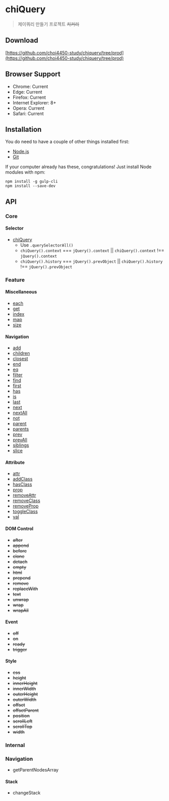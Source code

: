 # chiQuery

> 제이쿼리 만들기 프로젝트 <del>치커리</del>

## Download

[https://github.com/choi4450-study/chiquery/tree/prod](https://github.com/choi4450-study/chiquery/tree/prod)

## Browser Support

- Chrome: Current
- Edge: Current
- Firefox: Current
- Internet Explorer: 8+
- Opera: Current
- Safari: Current

## Installation

You do need to have a couple of other things installed first:

- <a href="http://nodejs.org/" target="_blank" rel="external">Node.js</a>
- <a href="http://git-scm.com/" target="_blank" rel="external">Git</a>

If your computer already has these, congratulations! Just install Node modules with npm:

```shell
npm install -g gulp-cli
npm install --save-dev
```

## API

### Core

#### Selector

- [chiQuery](https://api.jquery.com/jQuery/)
  - Use `.querySelectorAll()`
  - `chiQuery().context` === `jQuery().context` || `chiQuery().context` !== `jQuery().context`
  - `chiQuery().history` === `jQuery().prevObject` || `chiQuery().history` !== `jQuery().prevObject`

### Feature

#### Miscellaneous

- [each](https://api.jquery.com/each/)
- [get](https://api.jquery.com/get/)
- [index](https://api.jquery.com/index/)
- [map](https://api.jquery.com/map/)
- [size](https://api.jquery.com/size/)

#### Navigation

- [add](https://api.jquery.com/add/)
- [children](https://api.jquery.com/children/)
- [closest](https://api.jquery.com/closest/)
- [end](https://api.jquery.com/end/)
- [eq](https://api.jquery.com/eq/)
- [filter](https://api.jquery.com/filter/)
- [find](https://api.jquery.com/find/)
- [first](https://api.jquery.com/first/)
- [has](https://api.jquery.com/has/)
- [is](https://api.jquery.com/is/)
- [last](https://api.jquery.com/last/)
- [next](https://api.jquery.com/next/)
- [nextAll](https://api.jquery.com/nextAll/)
- [not](https://api.jquery.com/not/)
- [parent](https://api.jquery.com/parent/)
- [parents](https://api.jquery.com/parents/)
- [prev](https://api.jquery.com/prev/)
- [prevAll](https://api.jquery.com/prevAll/)
- [siblings](https://api.jquery.com/siblings/)
- [slice](https://api.jquery.com/slice/)

#### Attribute

- [attr](https://api.jquery.com/attr/)
- [addClass](https://api.jquery.com/addClass/)
- [hasClass](https://api.jquery.com/hasClass/)
- [prop](https://api.jquery.com/prop/)
- [removeAttr](https://api.jquery.com/removeAttr/)
- [removeClass](https://api.jquery.com/removeClass/)
- [removeProp](https://api.jquery.com/removeProp/)
- [toggleClass](https://api.jquery.com/toggleClass/)
- [val](https://api.jquery.com/val/)

#### DOM Control

- <del>after</del>
- <del>append</del>
- <del>before</del>
- <del>clone</del>
- <del>detach</del>
- <del>empty</del>
- <del>html</del>
- <del>prepend</del>
- <del>remove</del>
- <del>replaceWith</del>
- <del>text</del>
- <del>unwrap</del>
- <del>wrap</del>
- <del>wrapAll</del>

#### Event

- <del>off</del>
- <del>on</del>
- <del>ready</del>
- <del>trigger</del>

#### Style

- <del>css</del>
- <del>height</del>
- <del>innerHeight</del>
- <del>innerWidth</del>
- <del>outerHeight</del>
- <del>outerWidth</del>
- <del>offset</del>
- <del>offsetParent</del>
- <del>position</del>
- <del>scrollLeft</del>
- <del>scrollTop</del>
- <del>width</del>

### Internal

### Navigation

- getParentNodesArray

#### Stack

- changeStack
